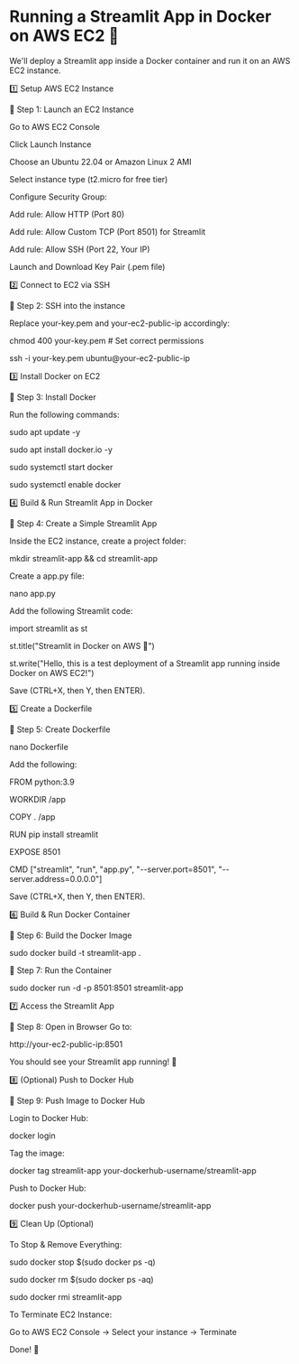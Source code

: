 # Running a Streamlit App in Docker on AWS EC2 🚀

We'll deploy a Streamlit app inside a Docker container and run it on an AWS EC2 instance.

1️⃣ Setup AWS EC2 Instance

🔹 Step 1: Launch an EC2 Instance

Go to AWS EC2 Console

Click Launch Instance

Choose an Ubuntu 22.04 or Amazon Linux 2 AMI

Select instance type (t2.micro for free tier)

Configure Security Group:

Add rule: Allow HTTP (Port 80)

Add rule: Allow Custom TCP (Port 8501) for Streamlit

Add rule: Allow SSH (Port 22, Your IP)

Launch and Download Key Pair (.pem file)

2️⃣ Connect to EC2 via SSH

🔹 Step 2: SSH into the instance

Replace your-key.pem and your-ec2-public-ip accordingly:


chmod 400 your-key.pem  # Set correct permissions

ssh -i your-key.pem ubuntu@your-ec2-public-ip

3️⃣ Install Docker on EC2

🔹 Step 3: Install Docker

Run the following commands:

sudo apt update -y

sudo apt install docker.io -y

sudo systemctl start docker

sudo systemctl enable docker

4️⃣ Build & Run Streamlit App in Docker

🔹 Step 4: Create a Simple Streamlit App

Inside the EC2 instance, create a project folder:

mkdir streamlit-app && cd streamlit-app

Create a app.py file:

nano app.py

Add the following Streamlit code:

import streamlit as st

st.title("Streamlit in Docker on AWS 🚀")

st.write("Hello, this is a test deployment of a Streamlit app running inside Docker on AWS EC2!")

Save (CTRL+X, then Y, then ENTER).

5️⃣ Create a Dockerfile

🔹 Step 5: Create Dockerfile

nano Dockerfile

Add the following:

FROM python:3.9

WORKDIR /app

COPY . /app

RUN pip install streamlit

EXPOSE 8501

CMD ["streamlit", "run", "app.py", "--server.port=8501", "--server.address=0.0.0.0"]

Save (CTRL+X, then Y, then ENTER).

6️⃣ Build & Run Docker Container

🔹 Step 6: Build the Docker Image

sudo docker build -t streamlit-app .

🔹 Step 7: Run the Container

sudo docker run -d -p 8501:8501 streamlit-app

7️⃣ Access the Streamlit App

🔹 Step 8: Open in Browser
Go to:

http://your-ec2-public-ip:8501

You should see your Streamlit app running! 🎉

8️⃣ (Optional) Push to Docker Hub

🔹 Step 9: Push Image to Docker Hub

Login to Docker Hub:

docker login

Tag the image:

docker tag streamlit-app your-dockerhub-username/streamlit-app

Push to Docker Hub:

docker push your-dockerhub-username/streamlit-app

9️⃣ Clean Up (Optional)

To Stop & Remove Everything:

sudo docker stop $(sudo docker ps -q)

sudo docker rm $(sudo docker ps -aq)

sudo docker rmi streamlit-app

To Terminate EC2 Instance:

Go to AWS EC2 Console → Select your instance → Terminate

Done! 🎉
